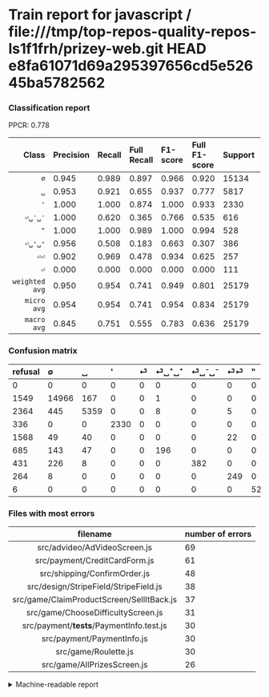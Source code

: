 # Train report for javascript / file:///tmp/top-repos-quality-repos-ls1f1frh/prizey-web.git HEAD e8fa61071d69a295397656cd5e52645ba5782562

### Classification report

PPCR: 0.778

| Class | Precision | Recall | Full Recall | F1-score | Full F1-score | Support | Full Support | PPCR |
|------:|:----------|:-------|:------------|:---------|:---------|:--------|:-------------|:-----|
| `∅` | 0.945| 0.989| 0.897| 0.966| 0.920| 15134| 16683| 0.907 |
| `␣` | 0.953| 0.921| 0.655| 0.937| 0.777| 5817| 8181| 0.711 |
| `'` | 1.000| 1.000| 0.874| 1.000| 0.933| 2330| 2666| 0.874 |
| `⏎␣⁻␣⁻` | 1.000| 0.620| 0.365| 0.766| 0.535| 616| 1047| 0.588 |
| `"` | 1.000| 1.000| 0.989| 1.000| 0.994| 528| 534| 0.989 |
| `⏎␣⁺␣⁺` | 0.956| 0.508| 0.183| 0.663| 0.307| 386| 1071| 0.360 |
| `⏎⏎` | 0.902| 0.969| 0.478| 0.934| 0.625| 257| 521| 0.493 |
| `⏎` | 0.000| 0.000| 0.000| 0.000| 0.000| 111| 1679| 0.066 |
| `weighted avg` | 0.950| 0.954| 0.741| 0.949| 0.801| 25179| 32382| 0.778 |
| `micro avg` | 0.954| 0.954| 0.741| 0.954| 0.834| 25179| 32382| 0.778 |
| `macro avg` | 0.845| 0.751| 0.555| 0.783| 0.636| 25179| 32382| 0.778 |

### Confusion matrix

|refusal|  ∅| ␣| '| ⏎| ⏎␣⁺␣⁺| ⏎␣⁻␣⁻| ⏎⏎| "| 
|:---|:---|:---|:---|:---|:---|:---|:---|:---|
|0 |0 |0 |0 |0 |0 |0 |0 |0 |
|1549 |14966 |167 |0 |0 |1 |0 |0 |0 |
|2364 |445 |5359 |0 |0 |8 |0 |5 |0 |
|336 |0 |0 |2330 |0 |0 |0 |0 |0 |
|1568 |49 |40 |0 |0 |0 |0 |22 |0 |
|685 |143 |47 |0 |0 |196 |0 |0 |0 |
|431 |226 |8 |0 |0 |0 |382 |0 |0 |
|264 |8 |0 |0 |0 |0 |0 |249 |0 |
|6 |0 |0 |0 |0 |0 |0 |0 |528 |

### Files with most errors

| filename | number of errors|
|:----:|:-----|
| src/advideo/AdVideoScreen.js | 69 |
| src/payment/CreditCardForm.js | 61 |
| src/shipping/ConfirmOrder.js | 48 |
| src/design/StripeField/StripeField.js | 38 |
| src/game/ClaimProductScreen/SellItBack.js | 37 |
| src/game/ChooseDifficultyScreen.js | 31 |
| src/payment/__tests__/PaymentInfo.test.js | 30 |
| src/payment/PaymentInfo.js | 30 |
| src/game/Roulette.js | 30 |
| src/game/AllPrizesScreen.js | 26 |

<details>
    <summary>Machine-readable report</summary>
```json
{
  "cl_report": {"\"": {"f1-score": 1.0, "precision": 1.0, "recall": 1.0, "support": 528}, "\u0027": {"f1-score": 1.0, "precision": 1.0, "recall": 1.0, "support": 2330}, "macro avg": {"f1-score": 0.7833315015909519, "precision": 0.8445828450887949, "recall": 0.7508672388286106, "support": 25179}, "micro avg": {"f1-score": 0.9535724214623297, "precision": 0.9535724214623297, "recall": 0.9535724214623297, "support": 25179}, "weighted avg": {"f1-score": 0.9493165365703304, "precision": 0.9500949227362959, "recall": 0.9535724214623297, "support": 25179}, "\u2205": {"f1-score": 0.9664524878111782, "precision": 0.945002210014523, "recall": 0.9888991674375578, "support": 15134}, "\u23ce": {"f1-score": 0.0, "precision": 0.0, "recall": 0.0, "support": 111}, "\u23ce\u23ce": {"f1-score": 0.9343339587242027, "precision": 0.9021739130434783, "recall": 0.9688715953307393, "support": 257}, "\u23ce\u2423\u207a\u2423\u207a": {"f1-score": 0.6632825719120136, "precision": 0.9560975609756097, "recall": 0.5077720207253886, "support": 386}, "\u23ce\u2423\u207b\u2423\u207b": {"f1-score": 0.7655310621242485, "precision": 1.0, "recall": 0.6201298701298701, "support": 616}, "\u2423": {"f1-score": 0.9370519321559714, "precision": 0.9533890766767479, "recall": 0.9212652570053292, "support": 5817}},
  "cl_report_full": {"\"": {"f1-score": 0.9943502824858756, "precision": 1.0, "recall": 0.9887640449438202, "support": 534}, "\u0027": {"f1-score": 0.932746196957566, "precision": 1.0, "recall": 0.8739684921230307, "support": 2666}, "macro avg": {"f1-score": 0.6363452009423629, "precision": 0.8445828450887949, "recall": 0.5550816686767803, "support": 32382}, "micro avg": {"f1-score": 0.8342454092180469, "precision": 0.9535724214623297, "recall": 0.7414613056636403, "support": 32382}, "weighted avg": {"f1-score": 0.801072926002778, "precision": 0.9050139275667127, "recall": 0.7414613056636403, "support": 32382}, "\u2205": {"f1-score": 0.9204182041820418, "precision": 0.945002210014523, "recall": 0.8970808607564587, "support": 16683}, "\u23ce": {"f1-score": 0.0, "precision": 0.0, "recall": 0.0, "support": 1679}, "\u23ce\u23ce": {"f1-score": 0.6248431618569636, "precision": 0.9021739130434783, "recall": 0.4779270633397313, "support": 521}, "\u23ce\u2423\u207a\u2423\u207a": {"f1-score": 0.3072100313479623, "precision": 0.9560975609756097, "recall": 0.1830065359477124, "support": 1071}, "\u23ce\u2423\u207b\u2423\u207b": {"f1-score": 0.5346396081175647, "precision": 1.0, "recall": 0.3648519579751671, "support": 1047}, "\u2423": {"f1-score": 0.7765541225909288, "precision": 0.9533890766767479, "recall": 0.6550543943283217, "support": 8181}},
  "ppcr": 0.7775616083009079
}
```
</details>
